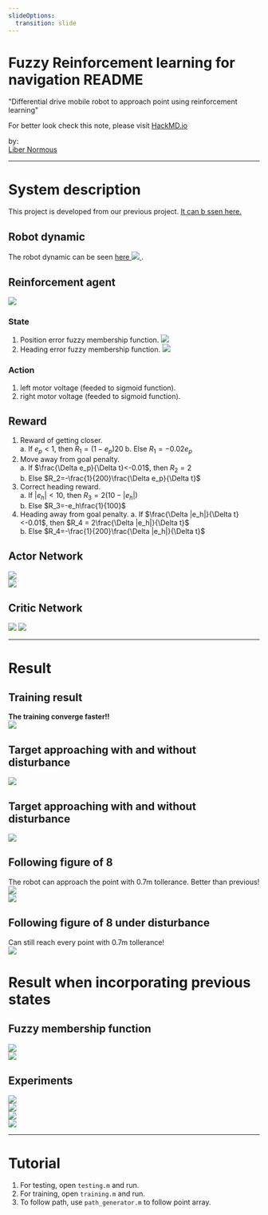 ```yaml
---
slideOptions:
  transition: slide
---
```

<style>
.reveal {
  font-size: 24px;
}
</style>


# Fuzzy Reinforcement learning for navigation README  

"Differential drive mobile robot to approach point using reinforcement learning"  

For better look check this note, please visit [HackMD.io](https://hackmd.io/@libernormous/fuzzy_rl_nav)  

by:  
[Liber Normous](https://hackmd.io/@libernormous)   

---

# System description  

This project is developed from our previous project. [It can b ssen here.](https://hackmd.io/@libernormous/ddmr_rl_matlab)   

## Robot dynamic    
The robot dynamic can be seen [here ![](https://i.imgur.com/RmvkGxz.png)
](https://hackmd.io/@libernormous/dynamic_ddmr).  

## Reinforcement agent  
![](https://i.imgur.com/0f2Axag.png)  

### State  
1. Position error fuzzy membership function.
![](https://i.imgur.com/Z2zf69e.png)  
3. Heading error fuzzy membership function.
![](https://i.imgur.com/8DefGed.png)  

### Action  
1. left motor voltage (feeded to sigmoid function).  
2. right motor voltage (feeded to sigmoid function).  

## Reward  
1. Reward of getting closer.  
    a. If $e_p<1$, then $R_1 = (1-e_p)20$ 
    b. Else $R_1 = -0.02e_p$
3. Move away from goal penalty.  
    a. If $\frac{\Delta e_p}{\Delta t}<-0.01$, then $R_2 = 2$  
    b. Else $R_2=-\frac{1}{200}\frac{\Delta e_p}{\Delta t}$  
5. Correct heading reward.  
    a. If $|e_h|<10$, then $R_3=2(10-|e_h|)$  
    b. Else $R_3=-e_h\frac{1}{100}$
7. Heading away from goal penalty.
    a. If $\frac{\Delta |e_h|}{\Delta t}<-0.01$, then $R_4 = 2\frac{\Delta |e_h|}{\Delta t}$     
    b. Else $R_4=-\frac{1}{200}\frac{\Delta |e_h|}{\Delta t}$  

## Actor Network  
![](https://i.imgur.com/1otORrs.png)  
![](https://i.imgur.com/y1GjrRa.png)  

## Critic Network  
![](https://i.imgur.com/6M6pIa1.png)
![](https://i.imgur.com/v1lhDqa.png)  

---

# Result  

## Training result  
**The training converge faster!!**  
![](https://i.imgur.com/nyABrVx.png)  

## Target approaching with and without disturbance  
![](https://i.imgur.com/HTwMHJG.png)  


## Target approaching with and without disturbance  
![](https://i.imgur.com/57DCgZz.png)  


  

## Following figure of 8  
The robot can approach the point with 0.7m tollerance. Better than previous!  
![](https://i.imgur.com/hURelX7.png)  
![](https://i.imgur.com/ZmsdX6e.png)  

## Following figure of 8 under disturbance  
Can still reach every point with 0.7m tollerance!  
![](https://i.imgur.com/JEDDjTc.png)  

# Result when incorporating previous states  
## Fuzzy membership function  
![](https://i.imgur.com/xoGAO7w.png)  
![](https://i.imgur.com/p2v7jRA.png)  

## Experiments  
![](https://i.imgur.com/eRkA6WS.png)  
![](https://i.imgur.com/OyI9CCo.png)  
![](https://i.imgur.com/1s6wRK2.png)  
![](https://i.imgur.com/WVXuAgC.png)  


---

# Tutorial  
1. For testing, open `testing.m` and run.  
2. For training, open `training.m` and run.  
3. To follow path, use `path_generator.m` to follow point array.  

